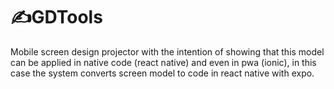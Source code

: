 # ✍️GDTools
Mobile screen design projector with the intention of showing that this 
model can be applied in native code (react native) and even in pwa (ionic), 
in this case the system converts screen model to code in react native with expo.
